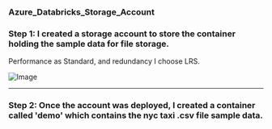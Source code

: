 ### Azure_Databricks_Storage_Account

### Step 1: I created a storage account to store the container holding the sample data for file storage. 


Performance as Standard, and redundancy I choose LRS.


![Image](https://github.com/user-attachments/assets/13ff405d-fd92-4a0f-becf-c7e944769263)



--- 

### Step 2: Once the account was deployed, I created a container called 'demo' which contains the nyc taxi .csv file sample data. 

